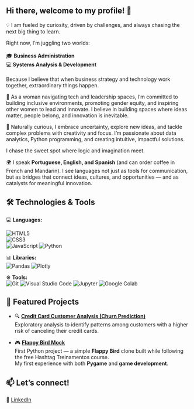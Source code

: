## Hi there, welcome to my profile! 👋

💡 I am fueled by curiosity, driven by challenges, and always chasing the next big thing to learn.   

Right now, I’m juggling two worlds: <br>  
🎓 **Business Administration**  <br>
💻 **Systems Analysis & Development**  <br>  
Because I believe that when business strategy and technology work together, extraordinary things happen.   

🚀 As a woman navigating tech and leadership spaces, I’m committed to building inclusive environments, promoting gender equity, and inspiring other women to lead and innovate. I believe in building spaces where ideas matter, people belong, and innovation is inevitable.  

🧠 Naturally curious, I embrace uncertainty, explore new ideas, and tackle complex problems with creativity and focus. I’m passionate about data analytics, Python programming, and creating intuitive, impactful solutions.  

I chase the sweet spot where logic and imagination meet.

🌍 I speak **Portuguese, English, and Spanish** (and can order coffee in French and Mandarin).  I see languages not just as tools for communication, but as bridges that connect ideas, cultures, and opportunities — and as catalysts for meaningful innovation.

## 🛠 Technologies & Tools
💻 **Languages:** 

![HTML5](https://img.shields.io/badge/HTML5-E34F26?style=for-the-badge&logo=html5&logoColor=white)  
![CSS3](https://img.shields.io/badge/CSS3-1572B6?style=for-the-badge&logo=css3&logoColor=white)   
![JavaScript](https://img.shields.io/badge/JavaScript-F7DF1E?style=for-the-badge&logo=javascript&logoColor=black)
![Python](https://img.shields.io/badge/Python-3776AB?style=for-the-badge&logo=python&logoColor=white) <br> 

📊 **Libraries:**  
![Pandas](https://img.shields.io/badge/Pandas-150458?style=for-the-badge&logo=pandas&logoColor=white)
![Plotly](https://img.shields.io/badge/Plotly-3F4F75?style=for-the-badge&logo=plotly&logoColor=white) <br>

⚙️ **Tools:** <br>
![Git](https://img.shields.io/badge/Git-F05033?style=for-the-badge&logo=git&logoColor=white)
![Visual Studio Code](https://img.shields.io/badge/VS%20Code-007ACC?style=for-the-badge&logo=visualstudiocode&logoColor=white)
![Jupyter](https://img.shields.io/badge/Jupyter-F37726?style=for-the-badge&logo=jupyter&logoColor=white)
![Google Colab](https://img.shields.io/badge/Google%20Colab-F9AB00?style=for-the-badge&logo=googlecolab&logoColor=white) <br>


## 📌 Featured Projects
- 🔍 **[Credit Card Customer Analysis (Churn Prediction)](https://github.com/Themis-art/minicurso-analise-dados)**  
  Exploratory analysis to identify patterns among customers with a higher risk of canceling their credit cards. <br>

- 🎮 **[Flappy Bird Mock](https://github.com/Themis-art/FlappyBirdMock)**  
  First Python project — a simple **Flappy Bird** clone built while following the free Hashtag Treinamentos course.  
  My first experience with both **Pygame** and **game development**.

## 📫 Let’s connect!
💼 [LinkedIn](www.linkedin.com/in/marina-almeida-gonzalez-papadopolis) 
  
